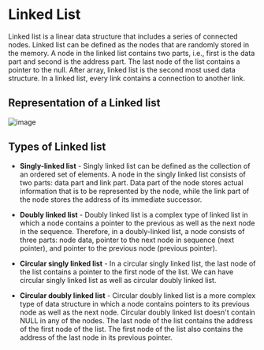# Linked List
Linked list is a linear data structure that includes a series of connected nodes. Linked list can be defined as the nodes that are randomly stored in the memory. A node in the linked list contains two parts, i.e., first is the data part and second is the address part. The last node of the list contains a pointer to the null. After array, linked list is the second most used data structure. In a linked list, every link contains a connection to another link.

## Representation of a Linked list
![image](https://lh6.googleusercontent.com/5lLKaW2XELSKW0CQu7-rEoqgpaNAJoGBXZID57iL2HLTXNrAfUtB4kzMcboZ4UQ5pgccU6SnFHSKAG-Yfo_3J-gWmFxpy7Mym-lhrIc6j9elYf_y16UoMkBZcAfcI2H8mGE1T7y-pDOl09QnSw)

## Types of Linked list
- **Singly-linked list** - Singly linked list can be defined as the collection of an ordered set of elements. A node in the singly linked list consists of two parts: data part and link part. Data part of the node stores actual information that is to be represented by the node, while the link part of the node stores the address of its immediate successor.

- **Doubly linked list** - Doubly linked list is a complex type of linked list in which a node contains a pointer to the previous as well as the next node in the sequence. Therefore, in a doubly-linked list, a node consists of three parts: node data, pointer to the next node in sequence (next pointer), and pointer to the previous node (previous pointer).

- **Circular singly linked list** - In a circular singly linked list, the last node of the list contains a pointer to the first node of the list. We can have circular singly linked list as well as circular doubly linked list.

- **Circular doubly linked list** - Circular doubly linked list is a more complex type of data structure in which a node contains pointers to its previous node as well as the next node. Circular doubly linked list doesn't contain NULL in any of the nodes. The last node of the list contains the address of the first node of the list. The first node of the list also contains the address of the last node in its previous pointer.
